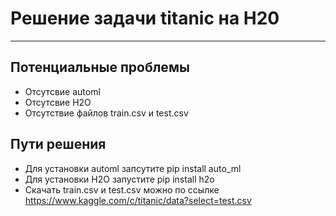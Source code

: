 # Решение задачи titanic на H20
****
## Потенциальные проблемы
- Отсутсвие automl
- Отсутсвие H2O
- Отсутствие файлов train.csv и test.csv
## Пути решения
- Для установки automl запсутите pip install auto_ml
- Для установки H2O запустите pip install h2o
- Скачать train.csv и test.csv можно по ссылке https://www.kaggle.com/c/titanic/data?select=test.csv
